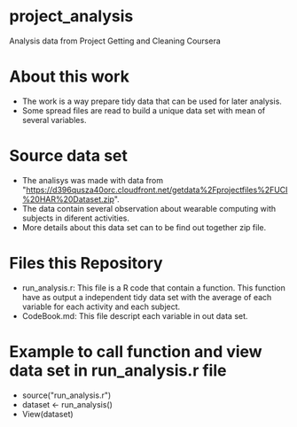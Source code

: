 # project_analysis
Analysis data from Project Getting and Cleaning Coursera

# About this work
- The work is a way prepare tidy data that can be used for later analysis.
- Some spread files are read to build a unique data set with mean of several variables.

# Source data set
- The analisys was made with data from "https://d396qusza40orc.cloudfront.net/getdata%2Fprojectfiles%2FUCI%20HAR%20Dataset.zip".
- The data contain several observation about wearable computing with subjects in diferent activities.
- More details about this data set can to be find out together zip file.

# Files this Repository
- run_analysis.r: This file is a R code that contain a function. This function have as output a independent tidy data set with the average of each variable for each activity and each subject.
- CodeBook.md: This file descript each variable in out data set.

# Example to call function and view data set in run_analysis.r file
- source("run_analysis.r")
- dataset <- run_analysis()
- View(dataset)
